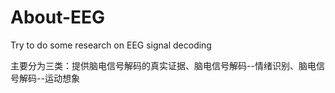 # About-EEG
Try to do some research on EEG signal decoding

主要分为三类：提供脑电信号解码的真实证据、脑电信号解码--情绪识别、脑电信号解码--运动想象
